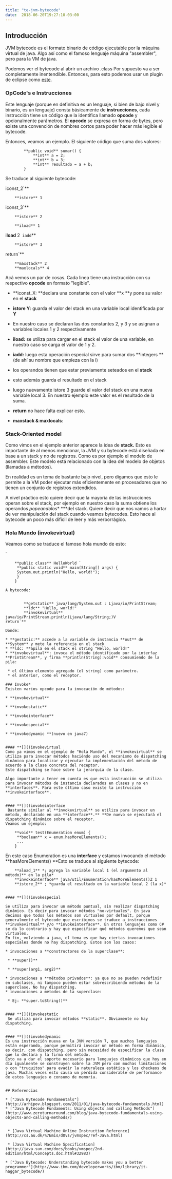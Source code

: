 ```yaml
---
title: "te-jvm-bytecode"
date:  2018-06-20T19:27:10-03:00
---
```



## Introducción
JVM bytecode es el formato binario de código ejecutable por la máquina virtual de java.
Algo así como el famoso lenguaje máquina "assembler", pero para la VM de java.

Podemos ver el bytecode al abrir un archivo .class
Por supuesto va a ser completamente inentendible. Entonces, para esto podemos usar un plugin de eclipse como [este](http://andrei.gmxhome.de/bytecode/index.html).


### OpCode's e Instrucciones
Este lenguaje (porque en definitiva es un lenguaje, si bien de bajo nivel y binario, es un lenguaje) consta básicamente de **instrucciones**, cada instrucción tiene un código que la identifica llamado **opcode** y opcionalmente parámetros.
El **opcode** se expresa en forma de bytes, pero existe una convención de nombres cortos para poder hacer más legible el bytecode.

Entonces, veamos un ejemplo. El siguiente código que suma dos valores:


            **public void** sumar() {
                **int** a = 2;
                **int** b = 3;
                **int** resultado = a + b;
            }
Se traduce al siguiente bytecode:


iconst_2`**

        **istore** 1
iconst_3`**

        **istore** 2

        **iload** 1
i**load** 2`
iadd`**

        **istore** 3
return`**


        **maxstack** 2
        **maxlocals** 4
Acá vemos un par de cosas.
Cada linea tiene una instrucción con su respectivo **opcode** en formato "legible".


* **iconst_X: **declara una constante con el valor **x **y pone su valor en el **stack**


* **istore Y**: guarda el valor del stack en una variable local identificada por **Y**


 * En nuestro caso se declaran las dos constantes 2, y 3 y se asignan a variables locales 1 y 2 respectivamente
* **iload:** se utiliza para cargar en el stack el valor de una variable, en nuestro caso se carga el valor de 1 y 2.
* **iadd:** luego esta operación especial sirve para sumar dos **integers **(de ahí su nombre que empieza con la i)

 * los operandos tienen que estar previamente seteados en el **stack**

 * esto además guarda el resultado en el stack
* luego nuevamente istore 3 guarde el valor del stack en una nueva variable local 3. En nuestro ejemplo este valor es el resultado de la suma.
* **return** no hace falta explicar esto.
* **maxstack & maxlocals**: 



### Stack-Oriented model
Como vimos en el ejemplo anterior aparece la idea de **stack.** Esto es importante de al menos mencionar, la JVM y su bytecode está diseñada en base a un stack y no de registros. Como es por ejemplo el modelo de assembler.
Este modelo está relacionado con la idea del modelo de objetos (llamadas a métodos).

En realidad es un  tema de bastante bajo nivel, pero digamos que esto le permite a la VM poder ejecutar más eficientemente en procesadores que no tienen un conjunto de registros extendidos.

A nivel práctico esto quiere decir que la mayoría de las instrucciones operan sobre el stack, por ejemplo en nuestro caso la suma obtiene los operandos *popeandolos**  ***del stack.
Quiere decir que nos vamos a hartar de ver manipulación del stack cuando veamos bytecodes.
Esto hace al bytecode un poco más dificil de leer y más verborrágico.



### Hola Mundo (invokevirtual)
Veamos como se traduce el famoso hola mundo de esto:

`

        **public class** HelloWorld `
         **public static void** main(String[] args) {
         System.out.println("Hello, world!");
         }
        }
```
A bytecode:


        **getstatic** java/lang/System.out : Ljava/io/PrintStream;
        **ldc** "Hello, world!"
        **invokevirtual** java/io/PrintStream.println(Ljava/lang/String;)V
return`**

Donde:

* **gestatic:** accede a la variable de instancia **out** de **System** y mete la referencia en el stack
* **ldc: **apila en el stack el string "Hello, world!"
* **invokevirtual**: invoca el método identificado por la interfaz **PrintStream**, y firma **println(String):void** consumiendo de la pila:

 * el último elemento agregado (el string) como parámetro.
 * el anterior, como el receptor.

### Invoke*
Existen varios opcode para la invocación de métodos:

* **invokevirtual**

* **invokestatic**

* **invokeinterface**

* **invokespecial**

* **invokedynamic **(nuevo en java7)


#### **[]()invokevirtual
Como ya vimos en el ejemplo de "Hola Mundo", el **invokevirtual** se utiliza para invocar métodos haciéndo uso del mecanismo de dispatching dinámico para localizar y ejecutar la implementación del método de acuerdo a la clase concreta del receptor.
Este dispatching se hace sobre la jerarquía de la clase.

Algo importante a tener en cuenta es que esta instrucción se utiliza para invocar métodos de instancia declarados en clases y no en **interfaces**. Para este último caso existe la instrucción **invokeinterface**.


#### **[]()invokeinterface
 Bastante similar al **invokevirtual** se utiliza para invocar un método, declarado en una **interface**.** **De nuevo se ejecutará el dispatching dinámico sobre el receptor.
Veamos un ejemplo:
```

        **void** test(Enumeration enum) {
         **boolean** x = enum.hasMoreElements();
         ...
        }


En este caso Enumeration es una **interface** y estamos invocando el método **hasMoreElements()
**Esto se traduce al siguiente bytecode:


        **aload_1** *; agrega la variable local 1 (el argumento al método)** en la pila*
        **invokeinterface** java/util/Enumeration/hasMoreElements()Z 1 
        **istore_2** ; *guarda el resultado en la variable local 2 (la x)*

```

#### **[]()invokespecial

Se utiliza para invocar un método puntual, sin realizar dispatching dinámico. Es decir para invocar métodos "no-virtuales". En java decimos que todos los métodos son virtuales por default, porque generalmente el bytecode que escribimos se traduce a instrucciones **invokevirtual** y/o **invokeinterface**. En otros lenguajes como C# se da lo contrario y hay que especificar qué métodos queremos que sean virtuales.
En fin, volviendo a java, el tema es que hay ciertas invocaciones especiales donde no hay dispatching. Estos son los casos:

* invocaciones a **constructores de la superclase**:

 * **super()**

 * **super(arg1, arg2)**

* invocaciones a **métodos privados**: ya que no se pueden redefinir en subclases, ni tampoco pueden estar sobrescribiendo métodos de la superclase. No hay dispatching.
* invocaciones a métodos de la superclase:

 * Ej: **super.toString()**


#### **[]()invokestatic
 Se utiliza para invocar métodos **static**. Obviamente no hay dispatching.


#### **[]()invokedynamic
Es una instrucción nueva en la JVM versión 7, que muchos lenguajes están esperando, porque permitirá invocar un método en forma dinámica, es decir, con dispatching, pero sin necesidad de especificar la clase que lo declara y la firma del método.
Esto va a dar el soporte necesario para lenguajes dinámicos que hoy en día igualmente se construyen sobre la JVM pero con muchas limitaciones o con "truquitos" para evadir la naturaleza estática y los checkeos de java. Muchas veces esto causa un pérdida considerable de performance de estos lenguajes o consumo de memoria.
 
 
## Referencias

* ["Java Bytecode Fundamentals"](http://arhipov.blogspot.com/2011/01/java-bytecode-fundamentals.html)
* ["Java Bytecode Fundaments: Using objects and calling Methods"](http://www.zeroturnaround.com/blog/java-bytecode-fundamentals-using-objects-and-calling-methods/)


 * [Java Virtual Machine Online Instruction Reference](http://cs.au.dk/%7Emis/dOvs/jvmspec/ref-Java.html)

 * [Java Virtual Machine Specification](http://java.sun.com/docs/books/vmspec/2nd-edition/html/Concepts.doc.html#32983)

* ["Java Bytecode: Understanding bytecode makes you a better programmer"](http://www.ibm.com/developerworks/ibm/library/it-haggar_bytecode/)